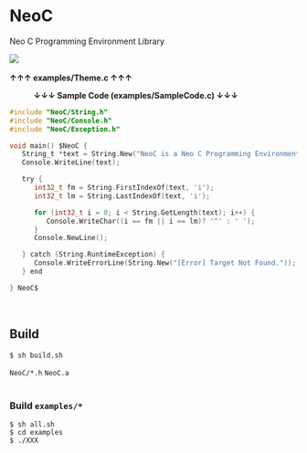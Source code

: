 # NeoC
Neo C Programming Environment Library

![](https://user-images.githubusercontent.com/85844095/125081210-b6ea7380-e100-11eb-9f34-0871e29de9cc.png)
&emsp;&emsp;&emsp;&emsp;&emsp;&emsp;&emsp;&emsp;&emsp;&emsp;&emsp;&emsp;&emsp;&emsp;&emsp;&emsp;&emsp;&emsp;&emsp;&emsp;&emsp;&emsp;&emsp;&emsp;&emsp;&emsp;&emsp;&emsp;&emsp;&emsp;&emsp;&emsp;&emsp;&emsp;&emsp;&emsp;__↑↑↑ examples/Theme.c ↑↑↑__

&emsp;&emsp;&emsp;__↓↓↓ Sample Code (examples/SampleCode.c) ↓↓↓__
```C
#include "NeoC/String.h"
#include "NeoC/Console.h"
#include "NeoC/Exception.h"

void main() $NeoC {
   String_t *text = String.New("NeoC is a Neo C Programming Environment Library !");
   Console.WriteLine(text);

   try {
      int32_t fm = String.FirstIndexOf(text, 'i');
      int32_t lm = String.LastIndexOf(text, 'i');

      for (int32_t i = 0; i < String.GetLength(text); i++) {
         Console.WriteChar((i == fm || i == lm)? '^' : ' ');
      }
      Console.NewLine();

   } catch (String.RuntimeException) {
      Console.WriteErrorLine(String.New("[Error] Target Not Found."));
   } end

} NeoC$
```
<br>

## Build
```fish
$ sh build.sh
```
`NeoC/*.h` `NeoC.a`
<br><br>

### Build `examples/*`
```fish
$ sh all.sh
$ cd examples
$ ./XXX
```
